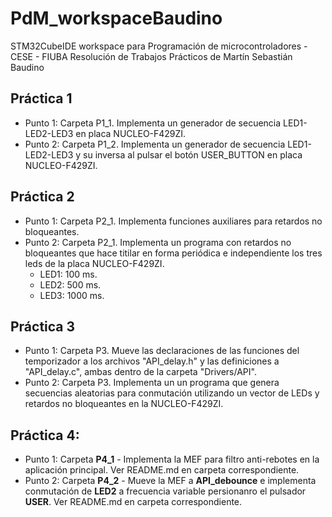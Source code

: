 # PdM_workspaceBaudino
STM32CubeIDE workspace para Programación de microcontroladores - CESE - FIUBA
Resolución de Trabajos Prácticos de Martín Sebastián Baudino

## Práctica 1
* Punto 1: Carpeta P1_1. Implementa un generador de secuencia LED1-LED2-LED3 en placa NUCLEO-F429ZI.
* Punto 2: Carpeta P1_2. Implementa un generador de secuencia LED1-LED2-LED3 y su inversa al pulsar el botón USER_BUTTON en placa NUCLEO-F429ZI.

## Práctica 2
* Punto 1: Carpeta P2_1. Implementa funciones auxiliares para retardos no bloqueantes.
* Punto 2: Carpeta P2_1. Implementa un programa con retardos no bloqueantes que hace titilar en forma periódica e independiente los tres leds de la placa NUCLEO-F429ZI.
  * LED1: 100 ms.
  * LED2: 500 ms.
  * LED3: 1000 ms.

## Práctica 3
* Punto 1: Carpeta P3. Mueve las declaraciones de las funciones del temporizador a los archivos "API_delay.h" y las definiciones a "API_delay.c", ambas dentro de la carpeta "Drivers/API".
* Punto 2: Carpeta P3. Implementa un un programa que genera secuencias aleatorias para conmutación utilizando un vector de LEDs y retardos no bloqueantes en la NUCLEO-F429ZI.

## Práctica 4:
* Punto 1: Carpeta **P4_1** - Implementa la MEF para filtro anti-rebotes en la aplicación principal. Ver README.md en carpeta correspondiente.
* Punto 2: Carpeta **P4_2** - Mueve la MEF a **API_debounce** e implementa conmutación de **LED2** a frecuencia variable persionanro el pulsador **USER**. Ver README.md en carpeta correspondiente.
